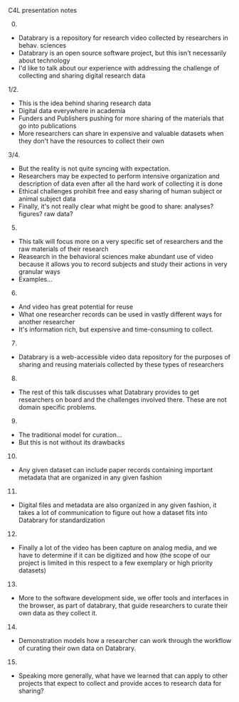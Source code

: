 C4L presentation notes

0.
  - Databrary is a repository for research video collected by researchers in behav. sciences
  - Databrary is an open source software project, but this isn't necessarily about technology
  - I'd like to talk about our experience with addressing the challenge of collecting and sharing digital research data  

1/2.
  - This is the idea behind sharing research data
  - Digital data everywhere in academia
  - Funders and Publishers pushing for more sharing of the materials that go into publications
  - More researchers can share in expensive and valuable datasets when they don't have the resources to collect their own

3/4. 
  - But the reality is not quite syncing with expectation.
  - Researchers may be expected to perform intensive organization and description of data even after all the hard work of collecting it is done
  - Ethical challenges prohibit free and easy sharing of human subject or animal subject data
  - Finally, it's not really clear what might be good to share: analyses? figures? raw data?

5.
  - This talk will focus more on a very specific set of researchers and the raw materials of their research
  - Reasearch in the behavioral sciences make abundant use of video because it allows you to record subjects and study their actions in very granular ways
  - Examples...

6.
  - And video has great potential for reuse
  - What one researcher records can be used in vastly different ways for another researcher
  - It's information rich, but expensive and time-consuming to collect.

7.
  - Databrary is a web-accessible video data repository for the purposes of sharing and reusing materials collected by these types of researchers

8.
  - The rest of this talk discusses what Databrary provides to get researchers on board and the challenges involved there. These are not domain specific problems.

9.
  - The traditional model for curation...
  - But this is not without its drawbacks

10.
  - Any given dataset can include paper records containing important metadata that are organized in any given fashion

11.
  - Digital files and metadata are also organized in any given fashion, it takes a lot of communication to figure out how a dataset fits into Databrary for standardization

12.
  - Finally a lot of the video has been capture on analog media, and we have to determine if it can be digitized and how (the scope of our project is limited in this respect to a few exemplary or high priority datasets)

13.
  - More to the software development side, we offer tools and interfaces in the browser, as part of databrary, that guide researchers to curate their own data as they collect it.

14.
  - Demonstration models how a researcher can work through the workflow of curating their own data on Databrary.

15.
  - Speaking more generally, what have we learned that can apply to other projects that expect to collect and provide acces to research data for sharing?
